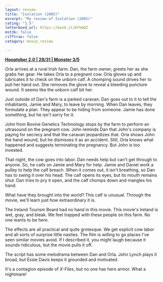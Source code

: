 ```yaml
---
layout: review
title: "Isolation (2005)"
excerpt: "My review of Isolation (2005)"
rating: "3.5"
letterboxd_url: https://boxd.it/6YVmQZ
mst3k: false
rifftrax: false
category: movie_review

---
```


<b><a href="https://boxd.it/pRPis/detail" title="Hooptober 2.0 | 28/31 | Monster 3/5">Hooptober 2.0 | 28/31 | Monster 3/5</a></b>

Orla arrives at a rural Irish farm. Dan, the farm owner, greets her as she grabs her gear. He takes Orla to a pregnant cow. Orla gloves up and lubricates it to check on the unborn calf. A chomping sound drives her to pull her hand out. She removes the glove to reveal a bleeding puncture wound. It seems like the unborn calf bit her.

Just outside of Dan's farm is a parked caravan. Dan goes out to it to tell the inhabitants, Jamie and Mary, to leave by morning. When Dan leaves, they formulate a plan. They appear to be hiding from someone. Jamie has done something, but he isn't sorry for it.

John from Bovine Genetics Technology stops by the farm to perform an ultrasound on the pregnant cow. John reminds Dan that John's company is paying for secrecy and that the caravan jeopardizes that. Orla shows John the hand wound, but he dismisses it as an accident. Still, Orla knows what happened and suggests terminating the pregnancy. But John is too invested.

That night, the cow goes into labor. Dan needs help but can't get through to anyone. So, he calls on Jamie and Mary for help. Jamie and Daniel work a pulley to help the calf breach. When it comes out, it isn't breathing, so Dan has to swing it over his head. The calf opens its eyes, but its mouth remains shut. Dan tries to pry it open, and the calf chomps down and mangles his hand.

What have they brought into the world? This calf is unusual. Through the movie, we'll learn just how extraordinary it is.

The Ireland Tourism Board had no hand in this movie. This movie's Ireland is wet, gray, and bleak. We feel trapped with these people on this farm. No one wants to be here.

The effects are all practical and quite grotesque. We get explicit cow labor and all sorts of surprise little nasties. The film is willing to go places I've seen similar movies avoid. If I described it, you might laugh because it sounds ridiculous, but the movie pulls it off.

The script has some melodrama between Dan and Orla. John Lynch plays it broad, but Essie Davis keeps it grounded and motivated.

It's a contagion episode of<i> X-Files</i>, but no one has hero armor. What a nightmare!